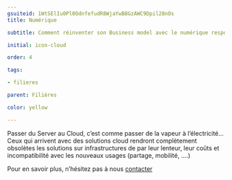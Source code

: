 ```yaml
---
gsuiteid: 1WtSElIu0Pl0OdnfefudR8WjaYwB8GzAWC9Dpil28nOs
title: Numérique 

subtitle: Comment réinventer son Business model avec le numérique responsable autour de l'usage du cloud ? 

initial: icon-cloud

order: 4

tags:

- filieres

parent: Filières

color: yellow

---
```


Passer du Server au Cloud, c’est comme passer de la vapeur à l’électricité… Ceux qui arrivent avec des solutions cloud rendront complètement obsolètes les solutions sur infrastructures de par leur lenteur, leur coûts et incompatibilité avec les nouveaux usages (partage, mobilité, ….)

Pour en savoir plus, n’hésitez pas à nous [contacter](https://aurora-5r.fr/pages/Contact)

 

